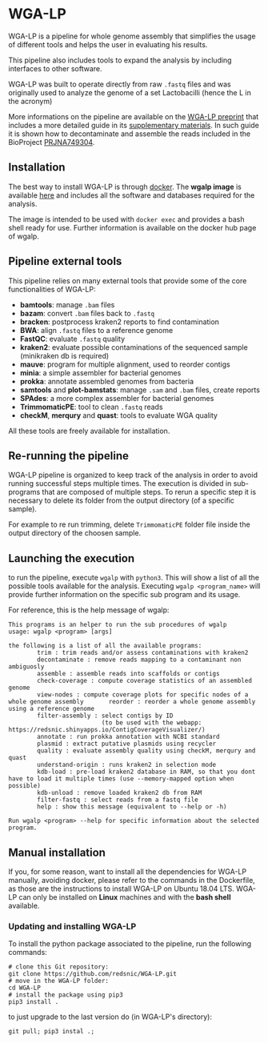 # WGA-LP

WGA-LP is a pipeline for whole genome assembly that 
simplifies the usage of different tools and helps the 
user in evaluating his results.

This pipeline also includes tools to expand the analysis
by including interfaces to other software.

WGA-LP was built to operate directly from raw `.fastq` files 
and was originally used to analyze the genome 
of a set Lactobacilli (hence the L in the acronym)

More informations on the pipeline are available on the [WGA-LP preprint](https://www.biorxiv.org/content/10.1101/2021.07.31.454518v1) that includes a more detailed guide in its [supplementary materials](https://www.biorxiv.org/content/biorxiv/early/2021/08/03/2021.07.31.454518/DC1/embed/media-1.pdf?download=true). In such guide it is shown how to decontaminate and assemble the reads included in the BioProject [PRJNA749304](https://www.ncbi.nlm.nih.gov/bioproject/?term=prjna749304).

## Installation

The best way to install WGA-LP is through [docker](https://www.docker.com/).
The **wgalp image** is available [here](https://hub.docker.com/repository/docker/redsnic/wgalp) and includes all the 
software and databases required for the analysis. 

The image is intended to be used with `docker exec` and
provides a bash shell ready for use. Further information 
is available on the docker hub page of wgalp. 

## Pipeline external tools

This pipeline relies on many external tools that provide some of the core functionalities of WGA-LP:

* **bamtools**: manage `.bam` files
* **bazam**: convert `.bam` files back to `.fastq` 
* **bracken**: postprocess kraken2 reports to find contamination
* **BWA**: align `.fastq` files to a reference genome
* **FastQC**: evaluate `.fastq` quality
* **kraken2**: evaluate possible contaminations of the sequenced sample (minikraken db is required)
* **mauve**: program for multiple alignment, used to reorder contigs
* **minia**: a simple assembler for bacterial genomes
* **prokka**: annotate assembled genomes from bacteria 
* **samtools** and **plot-bamstats**: manage `.sam` and `.bam` files, create reports
* **SPAdes**: a more complex assembler for bacterial genomes
* **TrimmomaticPE**: tool to clean `.fastq` reads
* **checkM**, **merqury** and **quast**: tools to evaluate WGA quality

All these tools are freely available for installation. 

## Re-running the pipeline

WGA-LP pipeline is organized to keep track of the analysis in order to avoid running successful steps multiple times.
The execution is divided in sub-programs that are composed of multiple steps. To rerun a specific step it is necessary 
to delete its folder from the output directory (of a specific sample). 

For example to re run trimming, delete `TrimmomaticPE` folder file inside the output directory of the choosen sample.

## Launching the execution 

to run the pipeline, execute `wgalp` with `python3`.
This will show a list of all the possible tools available 
for the analysis. Executing `wgalp <program_name>` will 
provide further information on the specific sub program and
its usage.

For reference, this is the help message of wgalp:

```
This programs is an helper to run the sub procedures of wgalp
usage: wgalp <program> [args]

the following is a list of all the available programs:
        trim : trim reads and/or assess contaminations with kraken2
        decontaminate : remove reads mapping to a contaminant non ambiguosly
        assemble : assemble reads into scaffolds or contigs
        check-coverage : compute coverage statistics of an assembled genome
        view-nodes : compute coverage plots for specific nodes of a whole genome assembly       reorder : reorder a whole genome assembly using a reference genome
        filter-assembly : select contigs by ID
                          (to be used with the webapp: https://redsnic.shinyapps.io/ContigCoverageVisualizer/)
        annotate : run prokka annotation with NCBI standard
        plasmid : extract putative plasmids using recycler
        quality : evaluate assembly quality using checkM, merqury and quast
        understand-origin : runs kraken2 in selection mode
        kdb-load : pre-load kraken2 database in RAM, so that you dont have to load it multiple times (use --memory-mapped option when possible)
        kdb-unload : remove loaded kraken2 db from RAM
        filter-fastq : select reads from a fastq file
        help : show this message (equivalent to --help or -h)

Run wgalp <program> --help for specific information about the selected program.
```

## Manual installation

If you, for some reason, want to install all the dependencies for WGA-LP 
manually, avoiding docker, please refer to the commands 
in the Dockerfile, as those are the instructions to install 
WGA-LP on Ubuntu 18.04 LTS. WGA-LP can only be installed on
**Linux** machines and with the **bash shell** available.

### Updating and installing WGA-LP 

To install the python package associated to the pipeline, run the following commands:

```
# clone this Git repository:
git clone https://github.com/redsnic/WGA-LP.git
# move in the WGA-LP folder:
cd WGA-LP
# install the package using pip3
pip3 install . 
```

to just upgrade to the last version do (in WGA-LP's directory):

```
git pull; pip3 instal .;
```
